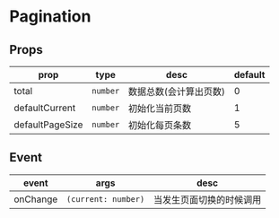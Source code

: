 # Pagination

## Props
| prop          | type                                 | desc                    |     default            |
| ------------- | ------------------------------------ | ----------------------  | ---------------------- |
|total          | `number`                             | 数据总数(会计算出页数)     | 0
|defaultCurrent | `number`                             | 初始化当前页数            | 1
|defaultPageSize| `number`                             | 初始化每页条数            | 5

## Event
| event         | args                                 |  desc                  |
| ------------- | ------------------------------------ | ---------------------- | 
| onChange      | `(current: number)`                  | 当发生页面切换的时候调用   |
